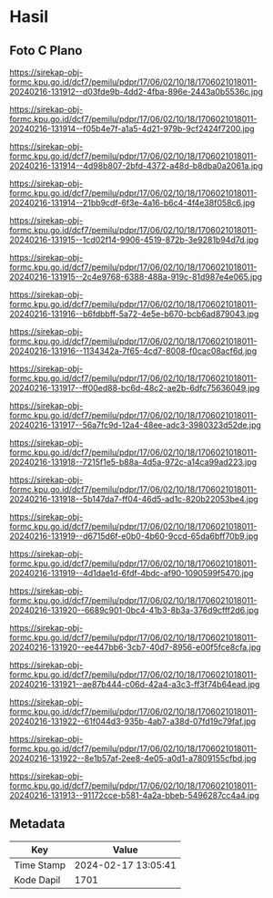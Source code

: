 # Hasil

## Foto C Plano

https://sirekap-obj-formc.kpu.go.id/dcf7/pemilu/pdpr/17/06/02/10/18/1706021018011-20240216-131912--d03fde9b-4dd2-4fba-896e-2443a0b5536c.jpg

https://sirekap-obj-formc.kpu.go.id/dcf7/pemilu/pdpr/17/06/02/10/18/1706021018011-20240216-131914--f05b4e7f-a1a5-4d21-979b-9cf2424f7200.jpg

https://sirekap-obj-formc.kpu.go.id/dcf7/pemilu/pdpr/17/06/02/10/18/1706021018011-20240216-131914--4d98b807-2bfd-4372-a48d-b8dba0a2061a.jpg

https://sirekap-obj-formc.kpu.go.id/dcf7/pemilu/pdpr/17/06/02/10/18/1706021018011-20240216-131914--21bb9cdf-6f3e-4a16-b6c4-4f4e38f058c6.jpg

https://sirekap-obj-formc.kpu.go.id/dcf7/pemilu/pdpr/17/06/02/10/18/1706021018011-20240216-131915--1cd02f14-9906-4519-872b-3e9281b94d7d.jpg

https://sirekap-obj-formc.kpu.go.id/dcf7/pemilu/pdpr/17/06/02/10/18/1706021018011-20240216-131915--2c4e9768-6388-488a-919c-81d987e4e065.jpg

https://sirekap-obj-formc.kpu.go.id/dcf7/pemilu/pdpr/17/06/02/10/18/1706021018011-20240216-131916--b6fdbbff-5a72-4e5e-b670-bcb6ad879043.jpg

https://sirekap-obj-formc.kpu.go.id/dcf7/pemilu/pdpr/17/06/02/10/18/1706021018011-20240216-131916--1134342a-7f65-4cd7-8008-f0cac08acf6d.jpg

https://sirekap-obj-formc.kpu.go.id/dcf7/pemilu/pdpr/17/06/02/10/18/1706021018011-20240216-131917--ff00ed88-bc6d-48c2-ae2b-6dfc75636049.jpg

https://sirekap-obj-formc.kpu.go.id/dcf7/pemilu/pdpr/17/06/02/10/18/1706021018011-20240216-131917--56a7fc9d-12a4-48ee-adc3-3980323d52de.jpg

https://sirekap-obj-formc.kpu.go.id/dcf7/pemilu/pdpr/17/06/02/10/18/1706021018011-20240216-131918--7215f1e5-b88a-4d5a-972c-a14ca99ad223.jpg

https://sirekap-obj-formc.kpu.go.id/dcf7/pemilu/pdpr/17/06/02/10/18/1706021018011-20240216-131918--5b147da7-ff04-46d5-ad1c-820b22053be4.jpg

https://sirekap-obj-formc.kpu.go.id/dcf7/pemilu/pdpr/17/06/02/10/18/1706021018011-20240216-131919--d6715d6f-e0b0-4b60-9ccd-65da6bff70b9.jpg

https://sirekap-obj-formc.kpu.go.id/dcf7/pemilu/pdpr/17/06/02/10/18/1706021018011-20240216-131919--4d1dae1d-6fdf-4bdc-af90-1090599f5470.jpg

https://sirekap-obj-formc.kpu.go.id/dcf7/pemilu/pdpr/17/06/02/10/18/1706021018011-20240216-131920--6689c901-0bc4-41b3-8b3a-376d9cfff2d6.jpg

https://sirekap-obj-formc.kpu.go.id/dcf7/pemilu/pdpr/17/06/02/10/18/1706021018011-20240216-131920--ee447bb6-3cb7-40d7-8956-e00f5fce8cfa.jpg

https://sirekap-obj-formc.kpu.go.id/dcf7/pemilu/pdpr/17/06/02/10/18/1706021018011-20240216-131921--ae87b444-c06d-42a4-a3c3-ff3f74b64ead.jpg

https://sirekap-obj-formc.kpu.go.id/dcf7/pemilu/pdpr/17/06/02/10/18/1706021018011-20240216-131922--61f044d3-935b-4ab7-a38d-07fd19c79faf.jpg

https://sirekap-obj-formc.kpu.go.id/dcf7/pemilu/pdpr/17/06/02/10/18/1706021018011-20240216-131922--8e1b57af-2ee8-4e05-a0d1-a7809155cfbd.jpg

https://sirekap-obj-formc.kpu.go.id/dcf7/pemilu/pdpr/17/06/02/10/18/1706021018011-20240216-131913--91172cce-b581-4a2a-bbeb-5496287cc4a4.jpg


## Metadata

| Key        | Value               |
| ---------- | ------------------- |
| Time Stamp | 2024-02-17 13:05:41 |
| Kode Dapil | 1701                |



